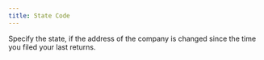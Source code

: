 ```yaml
---
title: State Code
---
```



Specify the state, if the address of the company is changed since the time you filed your last returns.
